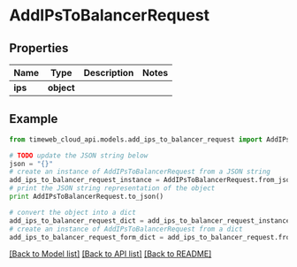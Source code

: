 # AddIPsToBalancerRequest


## Properties
Name | Type | Description | Notes
------------ | ------------- | ------------- | -------------
**ips** | **object** |  | 

## Example

```python
from timeweb_cloud_api.models.add_ips_to_balancer_request import AddIPsToBalancerRequest

# TODO update the JSON string below
json = "{}"
# create an instance of AddIPsToBalancerRequest from a JSON string
add_ips_to_balancer_request_instance = AddIPsToBalancerRequest.from_json(json)
# print the JSON string representation of the object
print AddIPsToBalancerRequest.to_json()

# convert the object into a dict
add_ips_to_balancer_request_dict = add_ips_to_balancer_request_instance.to_dict()
# create an instance of AddIPsToBalancerRequest from a dict
add_ips_to_balancer_request_form_dict = add_ips_to_balancer_request.from_dict(add_ips_to_balancer_request_dict)
```
[[Back to Model list]](../README.md#documentation-for-models) [[Back to API list]](../README.md#documentation-for-api-endpoints) [[Back to README]](../README.md)


